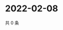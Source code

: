 # 2022-02-08

共 0 条

<!-- BEGIN WEIBO -->
<!-- 最后更新时间 Tue Feb 08 2022 22:18:32 GMT+0800 (China Standard Time) -->

<!-- END WEIBO -->
